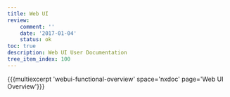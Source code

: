 ```yaml
---
title: Web UI
review:
    comment: ''
    date: '2017-01-04'
    status: ok
toc: true
description: Web UI User Documentation
tree_item_index: 100
---
```


{{{multiexcerpt 'webui-functional-overview' space='nxdoc' page='Web UI Overview'}}}
